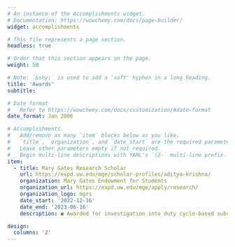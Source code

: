 ```yaml
---
# An instance of the Accomplishments widget.
# Documentation: https://wowchemy.com/docs/page-builder/
widget: accomplishments

# This file represents a page section.
headless: true

# Order that this section appears on the page.
weight: 50

# Note: `&shy;` is used to add a 'soft' hyphen in a long heading.
title: 'Awards'
subtitle:

# Date format
#   Refer to https://wowchemy.com/docs/customization/#date-format
date_format: Jan 2006

# Accomplishments.
#   Add/remove as many `item` blocks below as you like.
#   `title`, `organization`, and `date_start` are the required parameters.
#   Leave other parameters empty if not required.
#   Begin multi-line descriptions with YAML's `|2-` multi-line prefix.
item:
  - title: Mary Gates Research Scholar
    url: https://expd.uw.edu/mge/scholar-profiles/aditya-krishna/
    organization: Mary Gates Endowment for Students
    organization_url: https://expd.uw.edu/mge/apply/research/
    organization_logo: mgrs
    date_start: '2022-12-16'
    date_end: '2023-06-16'
    description: ● Awarded for investigation into duty cycle-based subsampling for passive acoustic bat monitoring.<br>● Here is [the talk](https://aditya-uw.github.io/talk/investigation-of-duty-cycles-in-passive-acoustic-bat-monitoring/) related to this project.

design:
  columns: '2'
---
```

